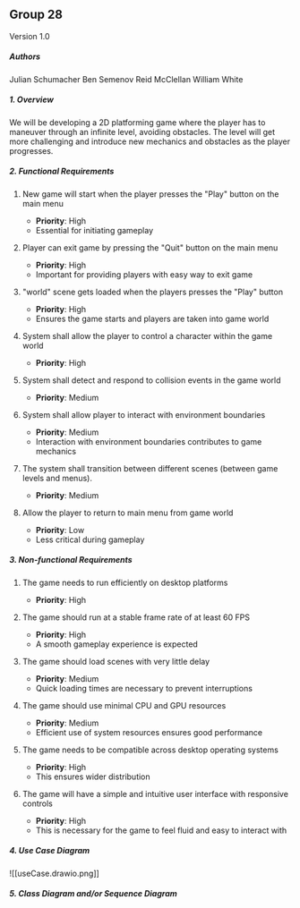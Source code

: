 ## Group 28

Version 1.0

##### Authors 
Julian Schumacher 
Ben Semenov
Reid McClellan
William White

##### 1. Overview
We will be developing a 2D platforming game where the player has to maneuver through an infinite level, avoiding obstacles. The level will get more challenging and introduce new mechanics and obstacles as the player progresses. 
   
##### 2. Functional Requirements 
1. New game will start when the player presses the "Play" button on the main menu 
   - **Priority**: High 
   - Essential for initiating gameplay 

2. Player can exit game by pressing the "Quit" button on the main menu
   - **Priority**: High
   - Important for providing players with easy way to exit game 

3. "world" scene gets loaded when the players presses the "Play" button 
   - **Priority**: High
   - Ensures the game starts and players are taken into game world 

4. System shall allow the player to control a character within the game world 
   - **Priority**: High

5. System shall detect and respond to collision events in the game world 
   - **Priority**: Medium 

6. System shall allow player to interact with environment boundaries 
   - **Priority**: Medium 
   - Interaction with environment boundaries contributes to game mechanics 

7. The system shall transition between different scenes (between game levels and menus).
   - **Priority**: Medium 

8. Allow the player to return to main menu from game world
   - **Priority**: Low
   - Less critical during gameplay 
##### 3. Non-functional Requirements 
1. The game needs to run efficiently on desktop platforms
   - **Priority**: High

2. The game should run at a stable frame rate of at least 60 FPS
   - **Priority**: High
   - A smooth gameplay experience is expected

3. The game should load scenes with very little delay
   - **Priority**: Medium
   - Quick loading times are necessary to prevent interruptions 

4. The game should use minimal CPU and GPU resources 
   - **Priority**: Medium
   - Efficient use of system resources ensures good performance 

5. The game needs to be compatible across desktop operating systems 
   - **Priority**: High
   - This ensures wider distribution 

6. The game will have a simple and intuitive user interface with responsive controls 
   - **Priority**: High 
   - This is necessary for the game to feel fluid and easy to interact with 

##### 4. Use Case Diagram 

![[useCase.drawio.png]]

##### 5. Class Diagram and/or Sequence Diagram 
